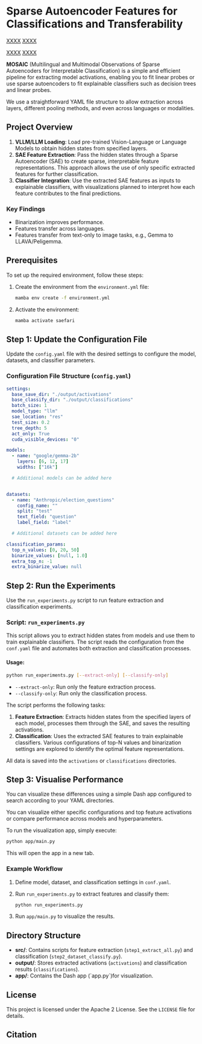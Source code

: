 # Sparse Autoencoder Features for Classifications and Transferability

[XXXX](XXXX)
[XXXX](XXXX)
<!-- [XXXX](XXXX) -->
[XXXX](XXXX)
[XXXX](XXXX)

**MOSAIC** (Multilingual and Multimodal Observations of Sparse Autoencoders for Interpretable Classification) is a simple and efficient pipeline for extracting model activations, enabling you to fit linear probes or use sparse autoencoders to fit explainable classifiers such as decision trees and linear probes.

We use a straightforward YAML file structure to allow extraction across layers, different pooling methods, and even across languages or modalities.

## Project Overview

1. **VLLM/LLM Loading**: Load pre-trained Vision-Language or Language Models to obtain hidden states from specified layers.
2. **SAE Feature Extraction**: Pass the hidden states through a Sparse Autoencoder (SAE) to create sparse, interpretable feature representations. This approach allows the use of only specific extracted features for further classification.
3. **Classifier Integration**: Use the extracted SAE features as inputs to explainable classifiers, with visualizations planned to interpret how each feature contributes to the final predictions.

### Key Findings

- Binarization improves performance.
- Features transfer across languages.
- Features transfer from text-only to image tasks, e.g., Gemma to LLAVA/Peligemma.

## Prerequisites

To set up the required environment, follow these steps:

1. Create the environment from the `environment.yml` file:

   ```bash
   mamba env create -f environment.yml
   ```
2. Activate the environment:

   ```bash
   mamba activate saefari
   ```

## Step 1: Update the Configuration File

Update the `config.yaml` file with the desired settings to configure the model, datasets, and classifier parameters.

### Configuration File Structure (`config.yaml`)

```yaml
settings:
  base_save_dir: "./output/activations"
  base_classify_dir: "./output/classifications"
  batch_size: 1
  model_type: "llm"
  sae_location: "res"
  test_size: 0.2
  tree_depth: 5
  act_only: True
  cuda_visible_devices: "0"

models:
  - name: "google/gemma-2b"
    layers: [6, 12, 17]
    widths: ["16k"]

  # Additional models can be added here


datasets:
  - name: "Anthropic/election_questions"
    config_name: ""
    split: "test"
    text_field: "question"
    label_field: "label"

  # Additional datasets can be added here

classification_params:
  top_n_values: [0, 20, 50]
  binarize_values: [null, 1.0]
  extra_top_n: -1
  extra_binarize_value: null
```

## Step 2: Run the Experiments

Use the `run_experiments.py` script to run feature extraction and classification experiments.

### Script: `run_experiments.py`

This script allows you to extract hidden states from models and use them to train explainable classifiers. The script reads the configuration from the `conf.yaml` file and automates both extraction and classification processes.

#### Usage:

```bash
python run_experiments.py [--extract-only] [--classify-only]
```

- `--extract-only`: Run only the feature extraction process.
- `--classify-only`: Run only the classification process.

The script performs the following tasks:

1. **Feature Extraction**: Extracts hidden states from the specified layers of each model, processes them through the SAE, and saves the resulting activations.
2. **Classification**: Uses the extracted SAE features to train explainable classifiers. Various configurations of top-N values and binarization settings are explored to identify the optimal feature representations.

All data is saved into the `activations` or `classifications` directories.

## Step 3: Visualise Performance

You can visualize these differences using a simple Dash app configured to search according to your YAML directories.

You can visualize either specific configurations and top feature activations or compare performance across models and hyperparameters.

To run the visualization app, simply execute:

```bash
python app/main.py
```

This will open the app in a new tab.

### Example Workflow

1. Define model, dataset, and classification settings in `conf.yaml`.
2. Run `run_experiments.py` to extract features and classify them:

   ```bash
   python run_experiments.py
   ```
3. Run `app/main.py` to visualize the results.

## Directory Structure

- **src/**: Contains scripts for feature extraction (`step1_extract_all.py`) and classification (`step2_dataset_classify.py`).
- **output/**: Stores extracted activations (`activations`) and classification results (`classifications`).
- **app/**: Contains the Dash app (\`app.py\`)for visualization.

## License

This project is licensed under the Apache 2 License. See the `LICENSE` file for details.

## Citation

```
```
